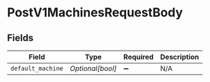 # PostV1MachinesRequestBody


## Fields

| Field              | Type               | Required           | Description        |
| ------------------ | ------------------ | ------------------ | ------------------ |
| `default_machine`  | *Optional[bool]*   | :heavy_minus_sign: | N/A                |